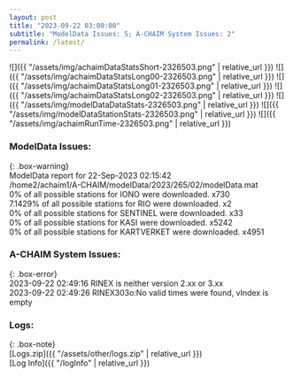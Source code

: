 ```yaml
---
layout: post
title: "2023-09-22 03:00:00"
subtitle: "ModelData Issues: 5; A-CHAIM System Issues: 2"
permalink: /latest/
---
```


![]({{ "/assets/img/achaimDataStatsShort-2326503.png" | relative_url }})
![]({{ "/assets/img/achaimDataStatsLong00-2326503.png" | relative_url }})
![]({{ "/assets/img/achaimDataStatsLong01-2326503.png" | relative_url }})
![]({{ "/assets/img/achaimDataStatsLong02-2326503.png" | relative_url }})
![]({{ "/assets/img/modelDataDataStats-2326503.png" | relative_url }})
![]({{ "/assets/img/modelDataStationStats-2326503.png" | relative_url }})
![]({{ "/assets/img/achaimRunTime-2326503.png" | relative_url }})


### ModelData Issues:  
  
{: .box-warning}  
 ModelData report for 22-Sep-2023 02:15:42   
 /home2/achaim1/A-CHAIM/modelData/2023/265/02/modelData.mat   
 0% of all possible stations for IONO were downloaded. x730   
 7.1429% of all possible stations for RIO were downloaded. x2   
 0% of all possible stations for SENTINEL were downloaded. x33   
 0% of all possible stations for KASI were downloaded. x5242   
 0% of all possible stations for KARTVERKET were downloaded. x4951   
  
### A-CHAIM System Issues:  
  
{: .box-error}  
2023-09-22 02:49:16 RINEX is neither version 2.xx or 3.xx  
2023-09-22 02:49:26 RINEX303o:No valid times were found, vIndex is empty  

### Logs:  
  
{: .box-note}  
[Logs.zip]({{ "/assets/other/logs.zip" | relative_url }})  
[Log Info]({{ "/logInfo" | relative_url }})  
